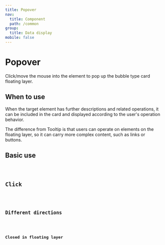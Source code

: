 ```yaml
---
title: Popover
nav:
  title: Component
  path: /common
group:
  title: Data display
mobile: false
---
```


# Popover

Click/move the mouse into the element to pop up the bubble type card floating layer.

## When to use

When the target element has further descriptions and related operations, it can be included in the card and displayed according to the user's operation behavior.

The difference from Tooltip is that users can operate on elements on the floating layer, so it can carry more complex content, such as links or buttons.

## Basic use

<code src="./demos/index1.tsx"/>

## Click

<code src="./demos/index2.tsx" />

## Different directions

<code src="./demos/index3.tsx" />

## Closed in floating layer

<code src="./demos/index4.tsx" />

<API />
